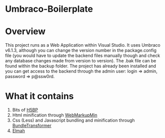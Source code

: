 Umbraco-Boilerplate
===================

# Overview

This project runs as a Web Application within Visual Studio. It uses Umbraco v6.1.3, although you can change the version number in the package.config file (you would have to update the backend files manually though and check any database changes made from version to version). The .bak file can be found within the backup folder. The project has already been installed and you can get access to the backend through the admin user: login => admin, password => p@ssw0rd.

# What it contains

1. Bits of [H5BP](https://github.com/h5bp/html5-boilerplate")
2. Html minification through [WebMarkupMin]("https://webmarkupmin.codeplex.com/")
3. Css (Less) and Javascript bundling and minification through [BundleTransformer]("https://bundletransformer.codeplex.com/")
4. [Elmah]("https://code.google.com/p/elmah/")


